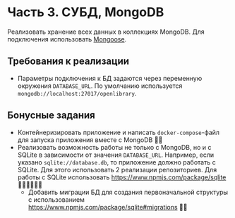 # Часть 3. СУБД, MongoDB

Реализовать хранение всех данных в коллекциях MongoDB. Для подключения использовать [Mongoose](https://mongoosejs.com/).

## Требования к реализации

- Параметры подключения к БД задаются через переменную окружения `DATABASE_URL`. По умолчанию используется `mongodb://localhost:27017/openlibrary`.

## Бонусные задания

- Контейнеризировать приложение и написать `docker-compose`-файл для запуска приложения вместе с MongoDB 🧑‍💻
- Реализовать возможность работы не только с MongoDB, но и с SQLite в зависимости от значения `DATABASE_URL`. Например, если указано `sqlite://database.db`, то приложение должно работать с SQLite. Для этого использовать 2 реализации репозиториев. Для работы с SQLite использовать https://www.npmjs.com/package/sqlite 🧑‍💻🧑‍💻🧑‍💻
  - Добавить миграции БД для создания первоначальной структуры с использованием https://www.npmjs.com/package/sqlite#migrations 🧑‍💻
